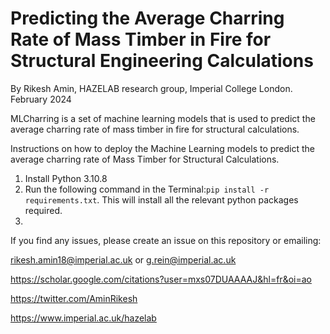 # Predicting the Average Charring Rate of Mass Timber in Fire for Structural Engineering Calculations 

By Rikesh Amin, HAZELAB  research group, Imperial College London.
February 2024

MLCharring is a set of machine learning models that is used to predict the average charring rate of mass timber in fire for structural calculations. 

Instructions on how to deploy the Machine Learning models to predict the average charring rate of Mass Timber for Structural Calculations.

1. Install Python 3.10.8
2. Run the following command in the Terminal:```pip install -r requirements.txt```. This will install all the relevant python packages required.
3. 

If you find any issues, please create an issue on this repository or emailing:

rikesh.amin18@imperial.ac.uk or g.rein@imperial.ac.uk

https://scholar.google.com/citations?user=mxs07DUAAAAJ&hl=fr&oi=ao

https://twitter.com/AminRikesh

https://www.imperial.ac.uk/hazelab
